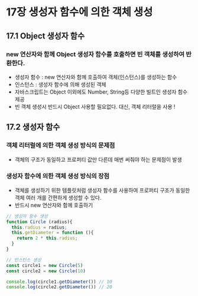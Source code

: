 # 17장 생성자 함수에 의한 객체 생성

## 17.1 Object 생성자 함수

### new 연산자와 함께 Object 생성자 함수를 호출하면 빈 객체를 생성하여 반환한다.

- 생성자 함수 : new 연산자와 함께 호출하여 객체(인스턴스)를 생성하는 함수
- 인스턴스 : 생성자 함수에 의해 생성된 객체
- 자바스크립트는 Object 이외에도 Number, String등 다양한 빌트인 생성자 함수 제공
- 빈 객체 생성시 반드시 Object 사용할 필요없다. 대신, 객체 리터럴을 사용 !

## 17.2 생성자 함수 

### 객체 리터럴에 의한 객체 생성 방식의 문제점 
- 객체의 구조가 동일하고 프로퍼티 값만 다른데 매번 써줘야 하는 문제점이 발생 

### 생성자 함수에 의한 객체 생성 방식의 장점 
- 객체를 생성하기 위한 템플릿처럼 생성자 함수를 사용하여 프로퍼티 구조가 동일한 객체 여러 개를 간편하게 생성할 수 있다.
- 반드시 new 연산자와 함께 호출하기

```JavaScript
// 생성자 함수 생성
function Circle (radius){
  this.radius = radius;
  this.getDiameter = function (){
    return 2 * this.radius;
  }
}

// 인스턴스 생성
const circle1 = new Circle(5)
const circle2 = new Circle(10)

console.log(circle1.getDiameter()) // 10
console.log(circle2.getDiameter()) // 20
```


